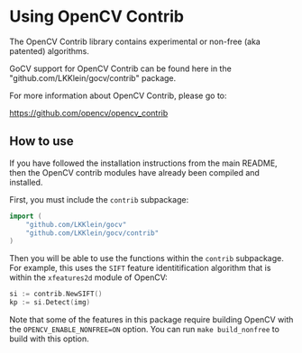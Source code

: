 # Using OpenCV Contrib

The OpenCV Contrib library contains experimental or non-free (aka patented) algorithms.

GoCV support for OpenCV Contrib can be found here in the "github.com/LKKlein/gocv/contrib" package.

For more information about OpenCV Contrib, please go to:

https://github.com/opencv/opencv_contrib

## How to use

If you have followed the installation instructions from the main README, then the OpenCV contrib modules have already been compiled and installed.

First, you must include the `contrib` subpackage:

```go
import (
    "github.com/LKKlein/gocv"
    "github.com/LKKlein/gocv/contrib"
)
```

Then you will be able to use the functions within the `contrib` subpackage. For example, this uses the `SIFT` feature identitification algorithm that is within the `xfeatures2d` module of OpenCV:

```go
si := contrib.NewSIFT()
kp := si.Detect(img)
```

Note that some of the features in this package require building OpenCV with the `OPENCV_ENABLE_NONFREE=ON` option. You can run `make build_nonfree` to build with this option.
